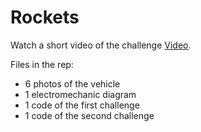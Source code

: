 # Rockets

Watch a short video of the challenge [Video](https://youtu.be/1nSl26NC-5U).

Files in the rep:
- 6 photos of the vehicle
- 1 electromechanic diagram
- 1 code of the first challenge
- 1 code of the second challenge
